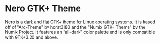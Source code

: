 # Nero GTK+ Theme
Nero is a dark and flat GTK+ theme for Linux operating systems. It is based off of "Arc-Theme" by horst3180 and the "Numix GTK+ Theme" by the Numix Project. It features an "all-dark" color palette and is only compatible with GTK+3.20 and above.
